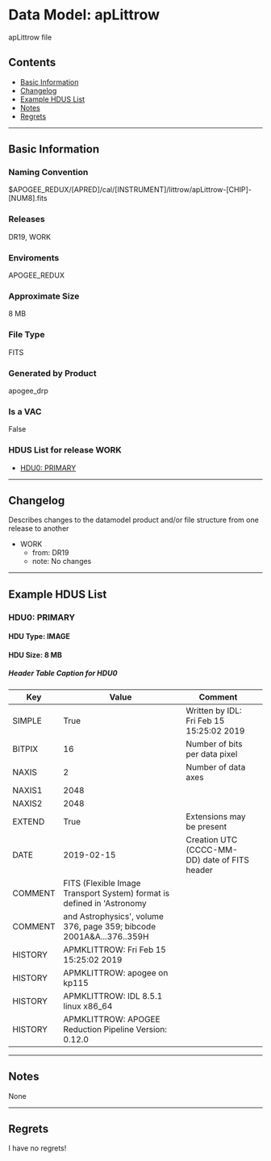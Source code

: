 # Data Model: apLittrow


apLittrow file


## Contents
- [Basic Information](#basic-information)
- [Changelog](#changelog)
- [Example HDUS List](#example-hdus-list)
- [Notes](#notes)
- [Regrets](#regrets)
---

## Basic Information


### Naming Convention
$APOGEE_REDUX/[APRED]/cal/[INSTRUMENT]/littrow/apLittrow-[CHIP]-[NUM8].fits

### Releases
DR19, WORK

### Enviroments
APOGEE_REDUX

### Approximate Size
8 MB

### File Type
FITS

### Generated by Product
apogee_drp

### Is a VAC
False

### HDUS List for release WORK
  - [HDU0: PRIMARY](#hdu0-primary)

---

## Changelog
Describes changes to the datamodel product and/or file structure from one release to another
 - WORK
   - from: DR19
   - note: No changes

---
## Example HDUS List

### HDU0: PRIMARY


#### HDU Type: IMAGE
#### HDU Size:  8 MB

##### Header Table Caption for HDU0
Key | Value | Comment | |
| --- | --- | --- | --- |
| SIMPLE | True | Written by IDL:  Fri Feb 15 15:25:02 2019 |
| BITPIX | 16 | Number of bits per data pixel |
| NAXIS | 2 | Number of data axes |
| NAXIS1 | 2048 |  |
| NAXIS2 | 2048 |  |
| EXTEND | True | Extensions may be present |
| DATE | 2019-02-15 | Creation UTC (CCCC-MM-DD) date of FITS header |
| COMMENT | FITS (Flexible Image Transport System) format is defined in 'Astronomy |  |
| COMMENT | and Astrophysics', volume 376, page 359; bibcode 2001A&A...376..359H |  |
| HISTORY | APMKLITTROW: Fri Feb 15 15:25:02 2019 |  |
| HISTORY | APMKLITTROW: apogee on kp115 |  |
| HISTORY | APMKLITTROW: IDL 8.5.1 linux x86_64 |  |
| HISTORY | APMKLITTROW:  APOGEE Reduction Pipeline Version: 0.12.0 |  |



---
## Notes
None

---
## Regrets
I have no regrets!